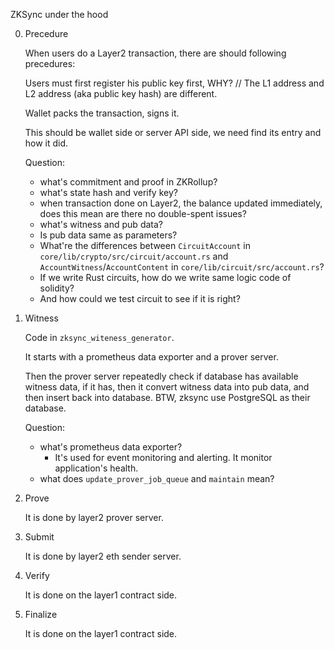 ZKSync under the hood

0. Precedure

   When users do a Layer2 transaction, there are should following precedures:

   Users must first register his public key first, WHY? // The L1 address and L2 address (aka public key hash) are
   different.

   Wallet packs the transaction, signs it.

   This should be wallet side or server API side, we need find its entry and how it did.

   Question:

   - what's commitment and proof in ZKRollup?
   - what's state hash and verify key?
   - when transaction done on Layer2, the balance updated immediately, does this mean are there no double-spent issues?
   - what's witness and pub data?
   - Is pub data same as parameters?
   - What're the differences between `CircuitAccount` in `core/lib/crypto/src/circuit/account.rs` and
     `AccountWitness`/`AccountContent` in `core/lib/circuit/src/account.rs`?
   - If we write Rust circuits, how do we write same logic code of solidity?
   - And how could we test circuit to see if it is right?

1. Witness

   Code in `zksync_witeness_generator`.

   It starts with a prometheus data exporter and a prover server.

   Then the prover server repeatedly check if database has available witness data, if it has, then it convert witness
   data into pub data, and then insert back into database. BTW, zksync use PostgreSQL as their database.

   Question:

   - what's prometheus data exporter?
     - It's used for event monitoring and alerting. It monitor application's health.
   - what does `update_prover_job_queue` and `maintain` mean?

2. Prove

   It is done by layer2 prover server.

3. Submit

   It is done by layer2 eth sender server.

4. Verify

   It is done on the layer1 contract side.

5. Finalize

   It is done on the layer1 contract side.
